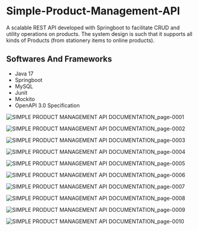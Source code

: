 # Simple-Product-Management-API
A scalable REST API developed with Springboot to facilitate CRUD and utility operations on products.
The system design is such that it supports all kinds of Products (from stationery items to online products).

## Softwares And Frameworks
+ Java 17
+ Springboot
+ MySQL
+ Junit
+ Mockito
+ OpenAPI 3.0 Specification


![SIMPLE PRODUCT MANAGEMENT API DOCUMENTATION_page-0001](https://user-images.githubusercontent.com/90574154/221621692-77d29faf-fdf3-4d2a-bd9b-57ee5a0f5981.jpg)

![SIMPLE PRODUCT MANAGEMENT API DOCUMENTATION_page-0002](https://user-images.githubusercontent.com/90574154/221622460-8d5261f6-5f8f-430f-bdb0-566ae3bff7f4.jpg)

![SIMPLE PRODUCT MANAGEMENT API DOCUMENTATION_page-0003](https://user-images.githubusercontent.com/90574154/221622614-a89e2ad6-bac2-4579-b23c-3ae06582eeb4.jpg)

![SIMPLE PRODUCT MANAGEMENT API DOCUMENTATION_page-0004](https://user-images.githubusercontent.com/90574154/221622858-1f83e552-c2a8-4eef-a640-d9b47fd6b82d.jpg)

![SIMPLE PRODUCT MANAGEMENT API DOCUMENTATION_page-0005](https://user-images.githubusercontent.com/90574154/221622988-87e7b667-e4b3-460f-80f7-0ad8c913f891.jpg)

![SIMPLE PRODUCT MANAGEMENT API DOCUMENTATION_page-0006](https://user-images.githubusercontent.com/90574154/221623059-8c9857bb-a0eb-4727-9716-3d57832776c8.jpg)

![SIMPLE PRODUCT MANAGEMENT API DOCUMENTATION_page-0007](https://user-images.githubusercontent.com/90574154/221623093-dc6ba4ab-1eea-409a-8f92-dac82b5efcfa.jpg)

![SIMPLE PRODUCT MANAGEMENT API DOCUMENTATION_page-0008](https://user-images.githubusercontent.com/90574154/221623128-745152d8-a154-41d1-8191-0b2e1f5cdf95.jpg)

![SIMPLE PRODUCT MANAGEMENT API DOCUMENTATION_page-0009](https://user-images.githubusercontent.com/90574154/221623161-a99a38f2-d5c8-4e7e-a5af-85bb18d013c6.jpg)

![SIMPLE PRODUCT MANAGEMENT API DOCUMENTATION_page-0010](https://user-images.githubusercontent.com/90574154/221623174-5b787e67-8265-4836-b8c6-1c32aaa58dac.jpg)



